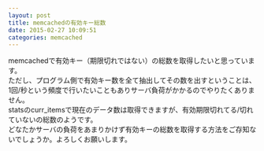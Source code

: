 ```yaml
---
layout: post
title: memcachedの有効キー総数
date: 2015-02-27 10:09:51
categories: memcached
---
```

<p>memcachedで有効キー（期限切れではない）の総数を取得したいと思っています。<br>
ただし、プログラム側で有効キー数を全て抽出してその数を出すということは、1回/秒という頻度で行いたいこともありサーバ負荷がかかるのでやりたくありません。<br>
statsのcurr_itemsで現在のデータ数は取得できますが、有効期限切れてる/切れていないの総数のようです。<br>
どなたかサーバの負荷をあまりかけず有効キーの総数を取得する方法をご存知ないでしょうか。よろしくお願いします。</p>
